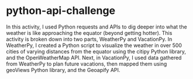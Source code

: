 # python-api-challenge
In this activity, I used Python requests and APIs to dig deeper into what the weather is like approaching the equator (beyond getting hotter). 
This activity is broken down into two parts, WeatherPy and VacationPy.
In WeatherPy, I created a Python script to visualize the weather in over 500 cities of varying distances from the equator using the citipy Python library, and the OpenWeatherMap API.
Next, in VacationPy, I used data gathered from WeatherPy to plan future vacations, then mapped them using geoViews Python library, and the Geoapify API.

